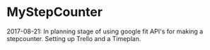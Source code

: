 # MyStepCounter

2017-08-21: In planning stage of using google fit API's for making a stepcounter. Setting up Trello and a Timeplan.
